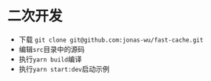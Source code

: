 # 二次开发

- 下载 `git clone git@github.com:jonas-wu/fast-cache.git`
- 编辑`src`目录中的源码
- 执行`yarn build`编译
- 执行`yarn start:dev`启动示例
